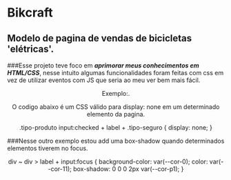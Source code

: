 # Bikcraft

## Modelo de pagina de vendas de bicicletas 'elétricas'.

###Esse projeto teve foco em ***aprimorar meus conhecimentos em HTML/CSS***, nesse intuito algumas funcionalidades foram feitas com css em vez de utilizar eventos com JS que seria ao meu ver bem mais fácil.
<p align="center">Exemplo:.</p>

<p align="center">O codigo abaixo é um CSS válido para display: none em um determinado elemento da pagina. </p>
<p align="center">
  .tipo-produto input:checked + label + .tipo-seguro {
  display: none;
}
</p>
###Nesse outro exemplo estou add uma box-shadow quando determinados elementos tiverem no focus.

<p align="center">
  div ~ div > label + input:focus  {
   background-color: var(--cor-0);
   color: var(--cor-11);
   box-shadow: 0 0 0 2px var(--cor-p1);
 }
</p>
